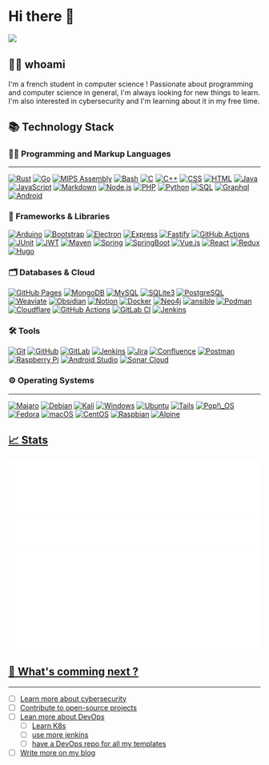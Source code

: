 <div>
    <h1> Hi there 👋 </h1>
    <a href="#"><img src="https://komarev.com/ghpvc/?username=i5-650"/></a>
</div>

## 🙋‍♂️ whoami
I'm a french student in computer science ! Passionate about programming and computer science in general, I'm always looking for new things to learn. I'm also interested in cybersecurity and I'm learning about it in my free time.

## 📚 Technology Stack
### 🧑‍💻 Programming and Markup Languages
___
<a href="https://github.com/search?q=user%3Ai5-650+language%3Arust"><img alt="Rust" src="https://img.shields.io/badge/Rust-121011?logo=rust&logoColor=white"></a>
<a href="https://github.com/search?q=user%3Ai5-650+language%3AGo"><img alt="Go" src="https://img.shields.io/badge/Go-%2300ADD8.svg?&logo=go&logoColor=white"></a>
<a href="https://github.com/search?q=user%3Ai5-650+language%3Aassembly"><img alt="MIPS Assembly" src="https://custom-icon-badges.demolab.com/badge/Assembly-525252.svg?logo=asm-hex&logoColor=white"></a>
<a href="https://github.com/search?q=user%3Ai5-650+language%3Abash"><img alt="Bash" src="https://img.shields.io/badge/Bash-121011.svg?logo=gnu-bash&logoColor=white"></a>
<a href="https://github.com/search?q=user%3Ai5-650+language%3Ac"><img alt="C" src="https://custom-icon-badges.demolab.com/badge/C-03599C.svg?logo=c-in-hexagon&logoColor=white"></a>
<a href="https://github.com/search?q=user%3Ai5-650+language%3Acpp"><img alt="C++" src="https://custom-icon-badges.demolab.com/badge/C++-9C033A.svg?logo=cpp2&logoColor=white"></a>
<a href="https://github.com/search?q=user%3Ai5-650+language%3Acss"><img alt="CSS" src="https://img.shields.io/badge/CSS-1572B6.svg?logo=css3&logoColor=white"></a>
<a href="https://github.com/search?q=user%3Ai5-650+language%3Ahtml"><img alt="HTML" src="https://img.shields.io/badge/HTML-E34F26.svg?logo=html5&logoColor=white"></a>
<a href="https://github.com/search?q=user%3Ai5-650+language%3Ajava"><img alt="Java" src="https://custom-icon-badges.demolab.com/badge/Java-007396.svg?logo=java&logoColor=white"></a>
<a href="https://github.com/search?q=user%3Ai5-650+language%3Ajavascript"><img alt="JavaScript" src="https://img.shields.io/badge/JavaScript-F7DF1E.svg?logo=javascript&logoColor=black"></a>
<a href="https://github.com/search?q=user%3Ai5-650+language%3Amarkdown"><img alt="Markdown" src="https://img.shields.io/badge/Markdown-000000.svg?logo=markdown&logoColor=white"></a>
<a href="https://github.com/search?q=user%3Ai5-650+language%3Ajavascript"><img alt="Node.js" src="https://img.shields.io/badge/Node.js-43853D.svg?logo=node.js&logoColor=white"></a>
<a href="https://github.com/search?q=user%3Ai5-650+language%3Aphp"><img alt="PHP" src="https://img.shields.io/badge/PHP-777BB4.svg?logo=php&logoColor=white"></a>
<a href="https://github.com/search?q=user%3Ai5-650+language%3Apython"><img alt="Python" src="https://img.shields.io/badge/Python-14354C.svg?logo=python&logoColor=white"></a>
<a href="https://github.com/search?q=user%3Ai5-650+language%3Asql"><img alt="SQL" src="https://custom-icon-badges.demolab.com/badge/SQL-025E8C.svg?logo=database&logoColor=white"></a>
<a href="https://github.com/search?q=user%3Ai5-650+language%3Agraphql"><img alt="Graphql" src="https://img.shields.io/badge/-GraphQL-E10098?&logo=graphql&logoColor=white"></a>
<a href="#"><img alt="Android" src="https://img.shields.io/badge/Android-3DDC84?logo=android&logoColor=white"></a>

### 🧳 Frameworks & Libraries
<a href="#"><img alt="Arduino" src="https://img.shields.io/badge/-Arduino-00979D?logo=Arduino&logoColor=white"></a>
<a href="#"><img alt="Bootstrap" src="https://img.shields.io/badge/-Bootstrap-563D7C?logo=bootstrap&logoColor=white"></a>
<a href="#"><img alt="Electron" src="https://img.shields.io/badge/-Electron-47848F?logo=electron&logoColor=white"></a>
<a href="#"><img alt="Express" src="https://img.shields.io/badge/-Express-000000?logo=express&logoColor=white"></a>
<a href="#"><img alt="Fastify" src="https://img.shields.io/badge/-Fastify-000000?logo=fastify&logoColor=white"></a>
<a href="#"><img alt="GitHub Actions" src="https://img.shields.io/badge/-GitHub%20Actions-2088FF?logo=github-actions&logoColor=white"></a>
<a href="#"><img alt="JUnit" src="https://img.shields.io/badge/-JUnit-25A162?logo=junit5&logoColor=white"></a>
<a href="#"><img alt="JWT" src="https://img.shields.io/badge/-JWT-black?logo=JSON%20web%20tokens&logoColor=white"></a>
<a href="#"><img alt="Maven" src="https://img.shields.io/badge/-Maven-C71A36?logo=apache-maven&logoColor=white"></a>
<a href="#"><img alt="Spring" src="https://img.shields.io/badge/-Spring-6DB33F?logo=spring&logoColor=white"></a>
<a href="#"><img alt="SpringBoot" src="https://img.shields.io/badge/SpringBoot-6DB33F?style=flat-square&logo=Spring&logoColor=white"></a>
<a href="#"><img alt="Vue.js" src="https://img.shields.io/badge/-Vue.js-4FC08D?logo=vuedotjs&logoColor=white"></a>
<a href="#"><img alt="React" src="https://img.shields.io/badge/Preact-673AB8?logo=preact&logoColor=fff"></a>
<a href="#"><img alt="Redux" src="https://img.shields.io/badge/Redux-764ABC?logo=redux&logoColor=fff"></a>
<a href="#"><img alt="Hugo" src="https://img.shields.io/badge/Hugo-FF4088?logo=hugo&logoColor=fff"></a>

### 🗂️ Databases & Cloud
<a href="#"><img alt="GitHub Pages" src="https://img.shields.io/badge/GitHub%20Pages-327FC7.svg?logo=github&logoColor=white"></a>
<a href="#"><img alt="MongoDB" src="https://img.shields.io/badge/MongoDB-4EA94B?logo=mongodb&logoColor=white"></a>
<a href="#"><img alt="MySQL" src="https://img.shields.io/badge/MySQL-00000F?logo=mysql&logoColor=white"></a>
<a href="#"><img alt="SQLite3" src="https://img.shields.io/badge/SQLite-07405E?logo=sqlite&logoColor=white"></a>
<a href="#"><img alt="PostgreSQL" src="https://img.shields.io/badge/PostgreSQL-336791?logo=postgresql&logoColor=white"></a>
<a href="#"><img alt="Weaviate" src="https://img.shields.io/badge/Weaviate-FF6C37?logo=weaviate&logoColor=white"></a>
<a href="#"><img alt="Obsidian" src="https://img.shields.io/badge/Obsidian-%23483699.svg?logo=obsidian&logoColor=white"></a>
<a href="#"><img alt="Notion" src="https://img.shields.io/badge/Notion-%23000000.svg?logo=notion&logoColor=white"></a>
<a href="#"><img alt="Docker" src="https://img.shields.io/badge/docker-%230db7ed.svg?logo=docker&logoColor=white"></a>
<a href="#"><img alt="Neo4j" src="https://img.shields.io/badge/Neo4j-008CC1?logo=neo4j&logoColor=white"></a>
<a href="#"><img alt="ansible" src="https://img.shields.io/badge/Ansible-%231A1918.svg?logo=ansible&logoColor=EE0000"></a>
<a href="#"><img alt="Podman" src="https://img.shields.io/badge/Podman-3E863D?logo=podman&logoColor=white"></a>
<a href="#"><img alt="Cloudflare" src="https://img.shields.io/badge/Cloudflare-F38020?logo=Cloudflare&logoColor=white"></a>
<a href="#"><img alt="GitHub Actions" src="https://img.shields.io/badge/GitHub_Actions-2088FF?logo=github-actions&logoColor=white"></a>
<a href="#"><img alt="GitLab CI" src="https://img.shields.io/badge/GitLab%20CI-FC6D26?logo=gitlab&logoColor=fff"></a>
<a href="#"><img alt="Jenkins" src="https://img.shields.io/badge/Jenkins-D24939?logo=jenkins&logoColor=white"></a>

### 🛠️ Tools
<a href="#"><img alt="Git" src="https://img.shields.io/badge/Git-F05032?logo=git&logoColor=white"></a>
<a href="#"><img alt="GitHub" src="https://img.shields.io/badge/GitHub-181717?logo=github&logoColor=white"></a>
<a href="#"><img alt="GitLab" src="https://img.shields.io/badge/GitLab-FCA121?logo=gitlab&logoColor=white"></a>
<a href="#"><img alt="Jenkins" src="https://img.shields.io/badge/Jenkins-D24939?logo=jenkins&logoColor=white"></a>
<a href="#"><img alt="Jira" src="https://img.shields.io/badge/Jira-0052CC?logo=jira&logoColor=white"></a>
<a href="#"><img alt="Confluence" src="https://img.shields.io/badge/Confluence-172B4D?logo=confluence&logoColor=fff"></a>
<a href="#"><img alt="Postman" src="https://img.shields.io/badge/Postman-FF6C37?logo=postman&logoColor=white"></a>
<a href="#"><img alt="Raspberry Pi" src="https://img.shields.io/badge/-RaspberryPi-C51A4A?logo=Raspberry-Pi"></a>
<a href="#"><img alt="Android Studio" src="https://img.shields.io/badge/Android%20Studio-3DDC84?logo=android-studio&logoColor=white"></a>
<a href="#"><img alt="Sonar Cloud" src="https://img.shields.io/badge/SonarCloud-F3702A?logo=sonarcloud&logoColor=fff"></a>


### ⚙️ Operating Systems
___
<a href="#"><img alt="Majaro" src="https://img.shields.io/badge/Manjaro-35BF5C?logo=Manjaro&logoColor=white"></a>
<a href="#"><img alt="Debian" src="https://img.shields.io/badge/Debian-D70A53?logo=debian&logoColor=white"></a>
<a href="#"><img alt="Kali" src="https://img.shields.io/badge/Kali-268BEE?logo=kalilinux&logoColor=white"></a>
<a href="#"><img alt="Windows" src="https://img.shields.io/badge/Windows-0078D6?logo=windows&logoColor=white"></a>
<a href="#"><img alt="Ubuntu" src="https://img.shields.io/badge/Ubuntu-E95420?logo=ubuntu&logoColor=white"></a>
<a href="#"><img alt="Tails" src="https://img.shields.io/badge/Tails%20-56347C?&logo=tails&logoColor=white"></a>
<a href="#"><img alt="Pop!\_OS" src="https://img.shields.io/badge/Pop!_OS-48B9C7?logo=Pop!_OS&logoColor=white"></a>
<a href="#"><img alt="Fedora" src="https://img.shields.io/badge/Fedora-294172?logo=fedora&logoColor=white"></a>
<a href="#"><img alt="macOS" src="https://img.shields.io/badge/mac%20os-000000?logo=macos&logoColor=F0F0F0"></a>
<a href="#"><img alt="CentOS" src="https://img.shields.io/badge/CentOS-262577?logo=centos&logoColor=white"></a>
<a href="#"><img alt="Raspbian" src="https://img.shields.io/badge/Raspbian-A22846?logo=raspberry-pi&logoColor=white"></a>
<a href="#"><img alt="Alpine" src="https://img.shields.io/badge/Alpine%20Linux-0D597F?logo=alpinelinux&logoColor=fff">

## 📈 Stats

![Metrics](/metrics.profile.header.svg)
![Metrics](/metrics.plugin.languages.svg)
![Metrics](/metrics.profile.achievements.svg)

## 🔭 What's comming next ?
___

- [ ] Learn more about cybersecurity
- [ ] Contribute to open-source projects
- [ ] Lean more about DevOps
    - [ ] Learn K8s
    - [ ] use more jenkins
    - [ ] have a DevOps repo for all my templates
- [ ] Write more on my blog
